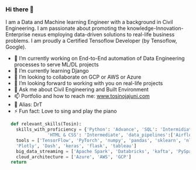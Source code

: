 ### Hi there 👋
I am a Data and Machine learning Engineer with a background in Civil Engineering. I am passionate about promoting the knowledge-Innovation-Enterprise nexus employing data-driven solutions to real-life business problems. I am proudly a Certified Tensoflow Developer (by Tensoflow, Google).

- 🔭 I’m currently working on End-to-End automation of Data Engineering processes to serve ML/DL projects 
- 🌱 I’m currently learning Django 
- 👯 I’m looking to collaborate on GCP or AWS or Azure
- 🤔 I’m looking forward to working with you on real-life projects
- 💬 Ask me about Civil Engineering and Built Environment
- 📫 Portfolio and how to reach me: www.tosinojajuni.com
- 🤔 Alias: DrT
- ⚡ Fun fact: Love to sing and play the piano

``` python
  def relevant_skills(Tosin):
    skills_with_proficiency = {'Python': 'Advance', 'SQL': 'Intermidiate', 'ML_DL': 'Advance', 
                'HTML & CSS': 'Intermediate', 'data_pipelines':['Airflow', 'DBT', 'Dataform'}
    tools = ['TensorFlow', 'PyTorch', 'numpy', 'pandas', 'sklearn', 'nltk', 'matplotlib', 'seaborn', 
    'Plotly', 'Dash', 'keras', 'flask', 'tableau']
    big_data_streaming = ['Apache Spark', 'Databricks', 'kafta', 'PySpark']
    cloud_architecture = ['Azure', 'AWS', 'GCP']
  return 
```
